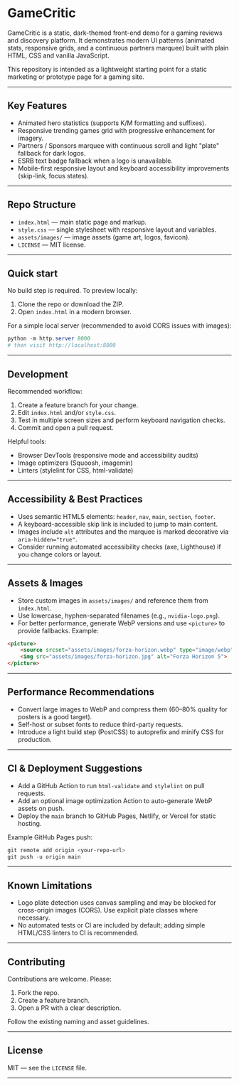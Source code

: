 # GameCritic

GameCritic is a static, dark-themed front-end demo for a gaming reviews and discovery platform. It demonstrates modern UI patterns (animated stats, responsive grids, and a continuous partners marquee) built with plain HTML, CSS and vanilla JavaScript.

This repository is intended as a lightweight starting point for a static marketing or prototype page for a gaming site.

---

## Key Features

- Animated hero statistics (supports K/M formatting and suffixes).
- Responsive trending games grid with progressive enhancement for imagery.
- Partners / Sponsors marquee with continuous scroll and light "plate" fallback for dark logos.
- ESRB text badge fallback when a logo is unavailable.
- Mobile-first responsive layout and keyboard accessibility improvements (skip-link, focus states).

---

## Repo Structure

- `index.html` — main static page and markup.
- `style.css` — single stylesheet with responsive layout and variables.
- `assets/images/` — image assets (game art, logos, favicon).
- `LICENSE` — MIT license.

---

## Quick start

No build step is required. To preview locally:

1. Clone the repo or download the ZIP.
2. Open `index.html` in a modern browser.

For a simple local server (recommended to avoid CORS issues with images):

```powershell
python -m http.server 8000
# then visit http://localhost:8000
```

---

## Development

Recommended workflow:

1. Create a feature branch for your change.
2. Edit `index.html` and/or `style.css`.
3. Test in multiple screen sizes and perform keyboard navigation checks.
4. Commit and open a pull request.

Helpful tools:
- Browser DevTools (responsive mode and accessibility audits)
- Image optimizers (Squoosh, imagemin)
- Linters (stylelint for CSS, html-validate)

---

## Accessibility & Best Practices

- Uses semantic HTML5 elements: `header`, `nav`, `main`, `section`, `footer`.
- A keyboard-accessible skip link is included to jump to main content.
- Images include `alt` attributes and the marquee is marked decorative via `aria-hidden="true"`.
- Consider running automated accessibility checks (axe, Lighthouse) if you change colors or layout.

---

## Assets & Images

- Store custom images in `assets/images/` and reference them from `index.html`.
- Use lowercase, hyphen-separated filenames (e.g., `nvidia-logo.png`).
- For better performance, generate WebP versions and use `<picture>` to provide fallbacks. Example:

```html
<picture>
	<source srcset="assets/images/forza-horizon.webp" type="image/webp">
	<img src="assets/images/forza-horizon.jpg" alt="Forza Horizon 5">
</picture>
```

---

## Performance Recommendations

- Convert large images to WebP and compress them (60–80% quality for posters is a good target).
- Self-host or subset fonts to reduce third-party requests.
- Introduce a light build step (PostCSS) to autoprefix and minify CSS for production.

---

## CI & Deployment Suggestions

- Add a GitHub Action to run `html-validate` and `stylelint` on pull requests.
- Add an optional image optimization Action to auto-generate WebP assets on push.
- Deploy the `main` branch to GitHub Pages, Netlify, or Vercel for static hosting.

Example GitHub Pages push:

```powershell
git remote add origin <your-repo-url>
git push -u origin main
```

---

## Known Limitations

- Logo plate detection uses canvas sampling and may be blocked for cross-origin images (CORS). Use explicit plate classes where necessary.
- No automated tests or CI are included by default; adding simple HTML/CSS linters to CI is recommended.

---

## Contributing

Contributions are welcome. Please:

1. Fork the repo.
2. Create a feature branch.
3. Open a PR with a clear description.

Follow the existing naming and asset guidelines.

---

## License

MIT — see the `LICENSE` file.

---
